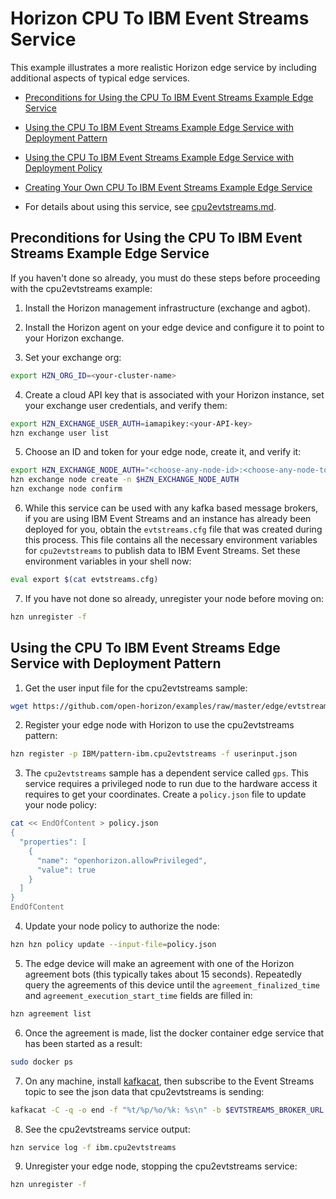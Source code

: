 # Horizon CPU To IBM Event Streams Service

This example illustrates a more realistic Horizon edge service by including additional aspects of typical edge services. 

- [Preconditions for Using the CPU To IBM Event Streams Example Edge Service](#preconditions)

- [Using the CPU To IBM Event Streams Example Edge Service with Deployment Pattern](#using-cpu2evtstreams-pattern)

- [Using the CPU To IBM Event Streams Example Edge Service with Deployment Policy](PolicyRegister.md)

- [Creating Your Own CPU To IBM Event Streams Example Edge Service](CreateService.md)

- For details about using this service, see [cpu2evtstreams.md](cpu2evtstreams.md).


## <a id=preconditions></a> Preconditions for Using the CPU To IBM Event Streams Example Edge Service

If you haven't done so already, you must do these steps before proceeding with the cpu2evtstreams example:

1. Install the Horizon management infrastructure (exchange and agbot).

2. Install the Horizon agent on your edge device and configure it to point to your Horizon exchange.

3. Set your exchange org:

```bash
export HZN_ORG_ID=<your-cluster-name>
```

4. Create a cloud API key that is associated with your Horizon instance, set your exchange user credentials, and verify them:

```bash
export HZN_EXCHANGE_USER_AUTH=iamapikey:<your-API-key>
hzn exchange user list
```

5. Choose an ID and token for your edge node, create it, and verify it:

```bash
export HZN_EXCHANGE_NODE_AUTH="<choose-any-node-id>:<choose-any-node-token>"
hzn exchange node create -n $HZN_EXCHANGE_NODE_AUTH
hzn exchange node confirm
```

6. While this service can be used with any kafka based message brokers, if you are using IBM Event Streams and an instance has already been deployed for you, obtain the `evtstreams.cfg` file that was created during this process. This file contains all the necessary environment variables for `cpu2evtstreams` to publish data to IBM Event Streams. Set these environment variables in your shell now:
```bash
eval export $(cat evtstreams.cfg)
```

7. If you have not done so already, unregister your node before moving on:
 ```bash
hzn unregister -f
```


## <a id=using-cpu2evtstreams-pattern></a> Using the CPU To IBM Event Streams Edge Service with Deployment Pattern

1. Get the user input file for the cpu2evtstreams sample:
```bash
wget https://github.com/open-horizon/examples/raw/master/edge/evtstreams/cpu2evtstreams/horizon/use/userinput.json
```
2. Register your edge node with Horizon to use the cpu2evtstreams pattern:
```bash
hzn register -p IBM/pattern-ibm.cpu2evtstreams -f userinput.json
```

3. The `cpu2evtstreams` sample has a dependent service called `gps`. This service requires a privileged node to run due to the hardware access it requires to get your coordinates. Create a `policy.json` file to update your node policy:
```bash
cat << EndOfContent > policy.json
{
  "properties": [
    {
      "name": "openhorizon.allowPrivileged",
      "value": true
    }
  ]
}
EndOfContent
```
4. Update your node policy to authorize the node:
```bash
hzn hzn policy update --input-file=policy.json
```

5. The edge device will make an agreement with one of the Horizon agreement bots (this typically takes about 15 seconds). Repeatedly query the agreements of this device until the `agreement_finalized_time` and `agreement_execution_start_time` fields are filled in:
```bash
hzn agreement list
```

6. Once the agreement is made, list the docker container edge service that has been started as a result:
```bash
sudo docker ps
```

7. On any machine, install [kafkacat](https://github.com/edenhill/kafkacat#install), then subscribe to the Event Streams topic to see the json data that cpu2evtstreams is sending:
  ```bash
  kafkacat -C -q -o end -f "%t/%p/%o/%k: %s\n" -b $EVTSTREAMS_BROKER_URL -X api.version.request=true -X security.protocol=sasl_ssl -X sasl.mechanisms=PLAIN -X sasl.username=token -X sasl.password=$EVTSTREAMS_API_KEY -X ssl.ca.location=$EVTSTREAMS_CERT_FILE -t cpu2evtstreams
  ```
8. See the cpu2evtstreams service output:

```bash
hzn service log -f ibm.cpu2evtstreams
```

9. Unregister your edge node, stopping the cpu2evtstreams service:
```bash
hzn unregister -f
```
